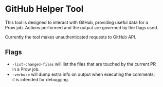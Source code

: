 # GitHub Helper Tool

This tool is designed to interact with GitHub, providing useful data for a Prow job. Actions performed and the output are governed by the flags used.

Currently the tool makes unauthenticated requests to GitHub API.

## Flags

* `-list-changed-files` will list the files that are touched by the current PR in a Prow job.
* `-verbose` will dump extra info on output when executing the comments; it is intended for debugging.
